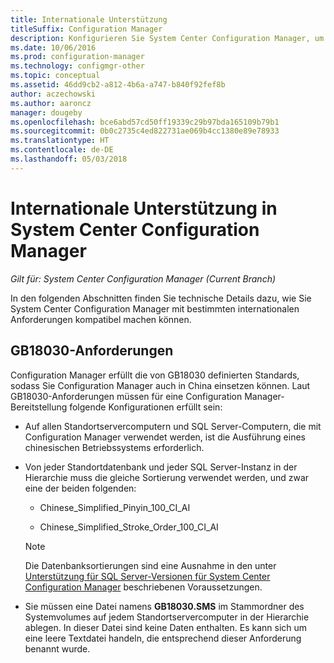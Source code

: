 ```yaml
---
title: Internationale Unterstützung
titleSuffix: Configuration Manager
description: Konfigurieren Sie System Center Configuration Manager, um spezifische, internationale Anforderungen zu erfüllen.
ms.date: 10/06/2016
ms.prod: configuration-manager
ms.technology: configmgr-other
ms.topic: conceptual
ms.assetid: 46dd9cb2-a812-4b6a-a747-b840f92fef8b
author: aczechowski
ms.author: aaroncz
manager: dougeby
ms.openlocfilehash: bce6abd57cd50ff19339c29b97bda165109b79b1
ms.sourcegitcommit: 0b0c2735c4ed822731ae069b4cc1380e89e78933
ms.translationtype: HT
ms.contentlocale: de-DE
ms.lasthandoff: 05/03/2018
---
```

# <a name="international-support-in-system-center-configuration-manager"></a>Internationale Unterstützung in System Center Configuration Manager

*Gilt für: System Center Configuration Manager (Current Branch)*

In den folgenden Abschnitten finden Sie technische Details dazu, wie Sie System Center Configuration Manager mit bestimmten internationalen Anforderungen kompatibel machen können.  

## <a name="gb18030-requirements"></a>GB18030-Anforderungen  
 Configuration Manager erfüllt die von GB18030 definierten Standards, sodass Sie Configuration Manager auch in China einsetzen können. Laut GB18030-Anforderungen müssen für eine Configuration Manager-Bereitstellung folgende Konfigurationen erfüllt sein:  

-   Auf allen Standortservercomputern und SQL Server-Computern, die mit Configuration Manager verwendet werden, ist die Ausführung eines chinesischen Betriebssystems erforderlich.  

-   Von jeder Standortdatenbank und jeder SQL Server-Instanz in der Hierarchie muss die gleiche Sortierung verwendet werden, und zwar eine der beiden folgenden:  

    -   Chinese_Simplified_Pinyin_100_CI_AI  

    -   Chinese_Simplified_Stroke_Order_100_CI_AI  

    > [!NOTE]  
    >  Die Datenbanksortierungen sind eine Ausnahme in den unter [Unterstützung für SQL Server-Versionen für System Center Configuration Manager](../../../core/plan-design/configs/support-for-sql-server-versions.md) beschriebenen Voraussetzungen.  

-   Sie müssen eine Datei namens **GB18030.SMS** im Stammordner des Systemvolumes auf jedem Standortservercomputer in der Hierarchie ablegen. In dieser Datei sind keine Daten enthalten. Es kann sich um eine leere Textdatei handeln, die entsprechend dieser Anforderung benannt wurde.  

